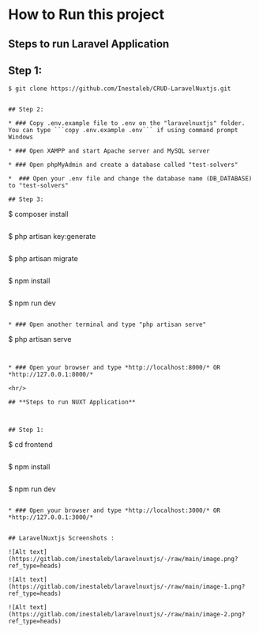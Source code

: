 <h1>How to Run this project</h1>

## **Steps to run Laravel Application**

## Step 1:

```
$ git clone https://github.com/Inestaleb/CRUD-LaravelNuxtjs.git
```


```

## Step 2:

* ### Copy .env.example file to .env on the "laravelnuxtjs" folder. You can type ```copy .env.example .env``` if using command prompt Windows

* ### Open XAMPP and start Apache server and MySQL server

* ### Open phpMyAdmin and create a database called "test-solvers"

*  ### Open your .env file and change the database name (DB_DATABASE) to "test-solvers"

## Step 3:

```
$ composer install
```

```
$ php artisan key:generate
```

```
$ php artisan migrate
```

```
$ npm install
```

```
$ npm run dev
```

* ### Open another terminal and type "php artisan serve"

```
$ php artisan serve
```


* ### Open your browser and type *http://localhost:8000/* OR *http://127.0.0.1:8000/*

<hr/>

## **Steps to run NUXT Application**



## Step 1:

```
$ cd  frontend
```

```
$ npm  install
```

```
$ npm run dev 
```

* ### Open your browser and type *http://localhost:3000/* OR *http://127.0.0.1:3000/*


## LaravelNuxtjs Screenshots :

![Alt text](https://gitlab.com/inestaleb/laravelnuxtjs/-/raw/main/image.png?ref_type=heads)

![Alt text](https://gitlab.com/inestaleb/laravelnuxtjs/-/raw/main/image-1.png?ref_type=heads)

![Alt text](https://gitlab.com/inestaleb/laravelnuxtjs/-/raw/main/image-2.png?ref_type=heads)

